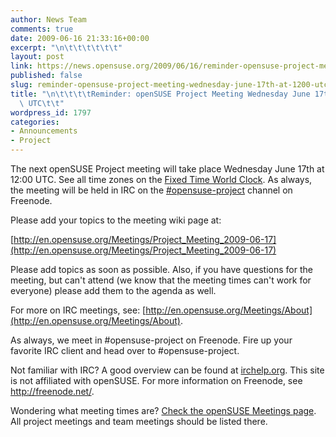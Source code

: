 ```yaml
---
author: News Team
comments: true
date: 2009-06-16 21:33:16+00:00
excerpt: "\n\t\t\t\t\t\t"
layout: post
link: https://news.opensuse.org/2009/06/16/reminder-opensuse-project-meeting-wednesday-june-17th-at-1200-utc/
published: false
slug: reminder-opensuse-project-meeting-wednesday-june-17th-at-1200-utc
title: "\n\t\t\t\tReminder: openSUSE Project Meeting Wednesday June 17th at 12:00\
  \ UTC\t\t"
wordpress_id: 1797
categories:
- Announcements
- Project
---
```

The next openSUSE Project meeting will take place Wednesday June 17th at 12:00 UTC. See all time zones on the [Fixed Time World Clock](http://is.gd/13MLI). As always, the meeting will be held in IRC on the [#opensuse-project](irc://irc.freenode.net/opensuse-project) channel on Freenode.

Please add your topics to the meeting wiki page at:

[http://en.opensuse.org/Meetings/Project_Meeting_2009-06-17](http://en.opensuse.org/Meetings/Project_Meeting_2009-06-17)

Please add topics as soon as possible. Also, if you have questions for the meeting, but can't attend (we know that the meeting times can't work for everyone) please add them to the agenda as well.

For more on IRC meetings, see: [http://en.opensuse.org/Meetings/About](http://en.opensuse.org/Meetings/About).

As always, we meet in #opensuse-project on Freenode. Fire up your favorite IRC client and head over to #opensuse-project.

Not familiar with IRC? A good overview can be found at [irchelp.org](http://www.irchelp.org/). This site is not affiliated with openSUSE. For more information on Freenode, see http://freenode.net/.

Wondering what meeting times are? [Check the openSUSE Meetings page](http://en.opensuse.org/Meetings). All project meetings and team meetings should be listed there.		
